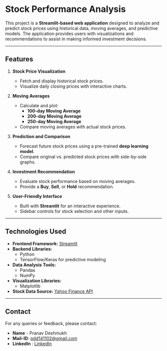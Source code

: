 # Stock Performance Analysis

This project is a **Streamlit-based web application** designed to analyze and predict stock prices using historical data, moving averages, and predictive models. The application provides users with visualizations and recommendations to assist in making informed investment decisions.

---

## Features

1. **Stock Price Visualization**
   - Fetch and display historical stock prices.
   - Visualize daily closing prices with interactive charts.

2. **Moving Averages**
   - Calculate and plot:
     - **100-day Moving Average**
     - **200-day Moving Average**
     - **250-day Moving Average**
   - Compare moving averages with actual stock prices.

3. **Prediction and Comparison**
   - Forecast future stock prices using a pre-trained **deep learning model**.
   - Compare original vs. predicted stock prices with side-by-side graphs.

4. **Investment Recommendation**
   - Evaluate stock performance based on moving averages.
   - Provide a **Buy**, **Sell**, or **Hold** recommendation.

5. **User-Friendly Interface**
   - Built with **Streamlit** for an interactive experience.
   - Sidebar controls for stock selection and other inputs.

---

## Technologies Used

- **Frontend Framework:** [Streamlit](https://streamlit.io/)
- **Backend Libraries:**
  - Python
  - TensorFlow/Keras for predictive modeling
- **Data Analysis Tools:**
  - Pandas
  - NumPy
- **Visualization Libraries:**
  - Matplotlib
- **Stock Data Source:** [Yahoo Finance API](https://pypi.org/project/yfinance/)

---

## Contact

For any queries or feedback, please contact:
- **Name** - Pranav Deshmukh
- **Mail-ID**: pdd141102@gmail.com
- **LinkedIn** : [LinkedIn](https://www.linkedin.com/in/pranxxvv/)
